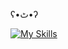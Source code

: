 ʕ•ٹ•ʔ

[![My Skills](https://skillicons.dev/icons?i=react,nextjs,js,ts,unity,cpp,tailwind,discord,python,fastapi,mongodb)](https://skillicons.dev)
